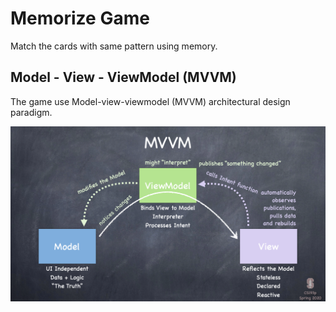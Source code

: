 # Memorize Game

Match the cards with same pattern using memory.

## Model - View - ViewModel (MVVM)

The game use Model-view-viewmodel (MVVM) architectural design paradigm.

<img src="resources/l2_slide15.png" alt="MVVM"/>
